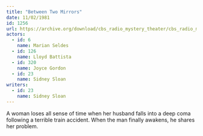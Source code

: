 ```yaml
---
title: "Between Two Mirrors"
date: 11/02/1981
id: 1256
url: https://archive.org/download/cbs_radio_mystery_theater/cbs_radio_mystery_theater-1251-1300.zip/cbs_radio_mystery_theater-1251-1300%2Fcbsrmt_1256_between_two_mirrors.mp3
actors:  
  - id: 6
    name: Marian Seldes  
  - id: 126
    name: Lloyd Battista  
  - id: 320
    name: Joyce Gordon  
  - id: 23
    name: Sidney Sloan
writers:  
  - id: 23
    name: Sidney Sloan
---
```

A woman loses all sense of time when her husband falls into a deep coma following a terrible train accident. When the man finally awakens, he shares her problem.